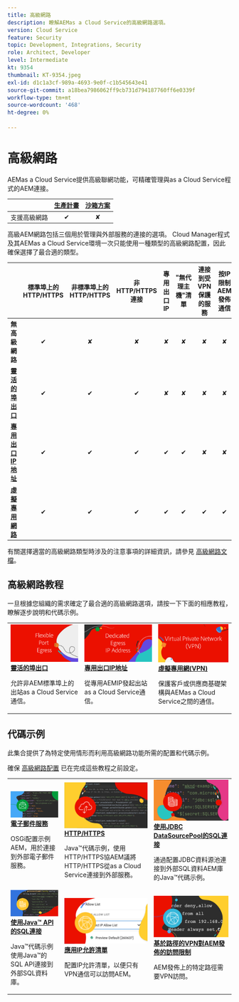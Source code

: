 ```yaml
---
title: 高級網路
description: 瞭解AEMas a Cloud Service的高級網路選項。
version: Cloud Service
feature: Security
topic: Development, Integrations, Security
role: Architect, Developer
level: Intermediate
kt: 9354
thumbnail: KT-9354.jpeg
exl-id: d1c1a3cf-989a-4693-9e0f-c1b545643e41
source-git-commit: a18bea7986062ff9cb731d794187760ff6e0339f
workflow-type: tm+mt
source-wordcount: '468'
ht-degree: 0%

---
```


# 高級網路

AEMas a Cloud Service提供高級聯網功能，可精確管理與as a Cloud Service程式的AEM連接。

|  | [生產計畫](https://experienceleague.adobe.com/docs/experience-manager-cloud-service/content/implementing/using-cloud-manager/programs/introduction-production-programs.html) | [沙箱方案](https://experienceleague.adobe.com/docs/experience-manager-cloud-service/content/implementing/using-cloud-manager/programs/introduction-sandbox-programs.html) |
|---------------------------------------------------|:-----------------------:|:---------------------:|
| 支援高級網路 | ✔ | ✘ |


高級AEM網路包括三個用於管理與外部服務的連接的選項。 Cloud Manager程式及其AEMas a Cloud Service環境一次只能使用一種類型的高級網路配置，因此確保選擇了最合適的類型。

|  | 標準埠上的HTTP/HTTPS | 非標準埠上的HTTP/HTTPS | 非HTTP/HTTPS連接 | 專用出口IP | &quot;無代理主機&quot;清單 | 連接到受VPN保護的服務 | 按IP限制AEM發佈通信 |
|-----------------------------------|:----------------------------:|:--------------------------------:|:--------------------------:|:-------------------:|:-------------------------------------:|:-------------------------------------:|:----:|
| __無高級網路__ | ✔ | ✘ | ✘ | ✘ | ✘ | ✘ | ✘ |
| [__靈活的埠出口__](./flexible-port-egress.md) | ✔ | ✔ | ✔ | ✘ | ✘ | ✘ | ✘ |
| [__專用出口IP地址__](./dedicated-egress-ip-address.md) | ✔ | ✔ | ✔ | ✔ | ✔ | ✘ | ✘ |
| [__虛擬專用網路__](./vpn.md) | ✔ | ✔ | ✔ | ✔ | ✔ | ✔ | ✔ |


有關選擇適當的高級網路類型時涉及的注意事項的詳細資訊，請參見 [高級網路文檔](https://experienceleague.adobe.com/docs/experience-manager-cloud-service/security/configuring-advanced-networking.html)。

## 高級網路教程

一旦根據您組織的需求確定了最合適的高級網路選項，請按一下下面的相應教程，瞭解逐步說明和代碼示例。

<table>
  <tr>
   <td>
      <a  href="./flexible-port-egress.md"><img alt="靈活的埠出口" src="./assets/flexible-port-egress.png"/></a>
      <div><strong><a href="./flexible-port-egress.md">靈活的埠出口</a></strong></div>
      <p>
          允許非AEM標準埠上的出站as a Cloud Service通信。
      </p>
    </td>   
   <td>
      <a  href="./dedicated-egress-ip-address.md"><img alt="FleDedicated egress IP地址" src="./assets/dedicated-egress-ip-address.png"/></a>
      <div><strong><a href="./dedicated-egress-ip-address.md">專用出口IP地址</a></strong></div>
      <p>
        從專用AEMIP發起出站as a Cloud Service通信。
      </p>
    </td>   
   <td>
      <a  href="./vpn.md"><img alt="虛擬專用網(VPN)" src="./assets/vpn.png"/></a>
      <div><strong><a href="./vpn.md">虛擬專用網(VPN)</a></strong></div>
      <p>
        保護客戶或供應商基礎架構與AEMas a Cloud Service之間的通信。
      </p>
    </td>   
  </tr>
</table>

## 代碼示例

此集合提供了為特定使用情形而利用高級網路功能所需的配置和代碼示例。

確保 [高級網路配置](#advanced-networking) 已在完成這些教程之前設定。

<table><tr>
   <td>
      <a  href="./examples/email-service.md"><img alt="虛擬專用網(VPN)" src="./assets/code-examples__email.png"/></a>
      <div><strong><a href="./examples/email-service.md">電子郵件服務</a></strong></div>
      <p>
        OSGi配置示例AEM，用於連接到外部電子郵件服務。
      </p>
    </td>  
    <td>
        <a  href="./examples/http-dedicated-egress-ip-vpn.md"><img alt="HTTP/HTTPS" src="./assets/code-examples__http.png"/></a>
        <div><strong><a href="./examples/http-dedicated-egress-ip-vpn.md">HTTP/HTTPS</a></strong></div>
        <p>
            Java™代碼示例，使用HTTP/HTTPS協AEM議將HTTP/HTTPS從as a Cloud Service連接到外部服務。
        </p>
    </td>
    <td>
      <a  href="./examples/sql-datasourcepool.md"><img alt="使用JDBC DataSourcePool的SQL連接" src="./assets//code-examples__sql-osgi.png"/></a>
      <div><strong><a href="./examples/sql-datasourcepool.md">使用JDBC DataSourcePool的SQL連接</a></strong></div>
      <p>
            通過配置JDBC資料源池連接到外部SQL資料AEM庫的Java™代碼示例。
      </p>
    </td>   
    </tr><tr>
    <td>
      <a  href="./examples/sql-java-apis.md"><img alt="使用Java API的SQL連接" src="./assets/code-examples__sql-java-api.png"/></a>
      <div><strong><a href="./examples/sql-java-apis.md">使用Java™ API的SQL連接</a></strong></div>
      <p>
            Java™代碼示例使用Java™的SQL API連接到外部SQL資料庫。
      </p>
    </td>   
    <td>
      <a  href="https://experienceleague.adobe.com/docs/experience-manager-cloud-service/implementing/using-cloud-manager/ip-allow-lists/apply-allow-list.html"><img alt="應用IP允許清單" src="./assets/code_examples__vpn-allow-list.png"/></a>
      <div><strong><a href="https://experienceleague.adobe.com/docs/experience-manager-cloud-service/implementing/using-cloud-manager/ip-allow-lists/apply-allow-list.html">應用IP允許清單</a></strong></div>
      <p>
            配置IP允許清單，以便只有VPN通信可以訪問AEM。
      </p>
    </td>
   <td>
      <a  href="https://experienceleague.adobe.com/docs/experience-manager-cloud-service/security/configuring-advanced-networking.html#restrict-vpn-to-ingress-connections"><img alt="基於路徑的VPN對AEM發佈的訪問限制" src="./assets/code_examples__vpn-path-allow-list.png"/></a>
      <div><strong><a href="https://experienceleague.adobe.com/docs/experience-manager-cloud-service/security/configuring-advanced-networking.html#restrict-vpn-to-ingress-connections">基於路徑的VPN對AEM發佈的訪問限制</a></strong></div>
      <p>
            AEM發佈上的特定路徑需要VPN訪問。
      </p>
    </td>
</tr>
</table>
